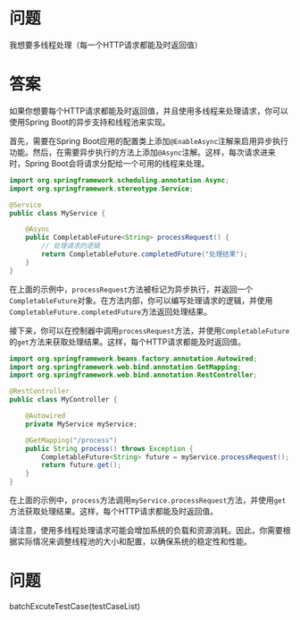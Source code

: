 # 问题
我想要多线程处理（每一个HTTP请求都能及时返回值）

# 答案
如果你想要每个HTTP请求都能及时返回值，并且使用多线程来处理请求，你可以使用Spring Boot的异步支持和线程池来实现。

首先，需要在Spring Boot应用的配置类上添加`@EnableAsync`注解来启用异步执行功能。然后，在需要异步执行的方法上添加`@Async`注解。这样，每次请求进来时，Spring Boot会将请求分配给一个可用的线程来处理。

```java
import org.springframework.scheduling.annotation.Async;
import org.springframework.stereotype.Service;

@Service
public class MyService {

    @Async
    public CompletableFuture<String> processRequest() {
        // 处理请求的逻辑
        return CompletableFuture.completedFuture("处理结果");
    }
}
```

在上面的示例中，`processRequest`方法被标记为异步执行，并返回一个`CompletableFuture`对象。在方法内部，你可以编写处理请求的逻辑，并使用`CompletableFuture.completedFuture`方法返回处理结果。

接下来，你可以在控制器中调用`processRequest`方法，并使用`CompletableFuture`的`get`方法来获取处理结果。这样，每个HTTP请求都能及时返回值。

```java
import org.springframework.beans.factory.annotation.Autowired;
import org.springframework.web.bind.annotation.GetMapping;
import org.springframework.web.bind.annotation.RestController;

@RestController
public class MyController {

    @Autowired
    private MyService myService;

    @GetMapping("/process")
    public String process() throws Exception {
        CompletableFuture<String> future = myService.processRequest();
        return future.get();
    }
}
```

在上面的示例中，`process`方法调用`myService.processRequest`方法，并使用`get`方法获取处理结果。这样，每个HTTP请求都能及时返回值。

请注意，使用多线程处理请求可能会增加系统的负载和资源消耗。因此，你需要根据实际情况来调整线程池的大小和配置，以确保系统的稳定性和性能。

# 问题
batchExcuteTestCase(testCaseList)
